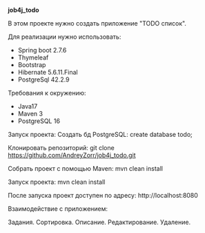 **job4j_todo**

В этом проекте нужно создать приложение "TODO список".

Для реализации нужно использовать:
* Spring boot 2.7.6
* Thymeleaf
* Bootstrap
* Hibernate 5.6.11.Final
* PostgreSql 42.2.9

Требования к окружению:
* Java17
* Maven 3
* PostgreSQL 16

Запуск проекта:
Создать бд PostgreSQL:
create database todo;

Клонировать репозиторий:
git clone https://github.com/AndreyZorr/job4j_todo.git

Собрать проект с помощью Maven:
mvn clean install

Запуск проекта:
mvn clean install

После запуска проект доступен по адресу: http://localhost:8080

Взаимодействие с приложением:

Задания.
Сортировка.
Описание.
Редактирование.
Удаление.

